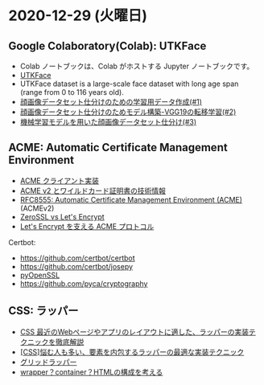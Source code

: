 # 2020-12-29 (火曜日)

## Google Colaboratory(Colab): UTKFace

- Colab ノートブックは、Colab がホストする Jupyter ノートブックです。
- [UTKFace](https://www.kaggle.com/jangedoo/utkface-new)
- UTKFace dataset is a large-scale face dataset with long age span (range from 0 to 116 years old). 
- [顔画像データセット仕分けのための学習用データ作成(#1)](https://qiita.com/dream88sound/items/34ee5221c09dd4eecdff)
- [顔画像データセット仕分けのためモデル構築-VGG19の転移学習(#2)](https://qiita.com/dream88sound/items/12cfe5217ca705334a05)
- [機械学習モデルを用いた顔画像データセット仕分け(#3)](https://qiita.com/dream88sound/items/865fb40744176329d23e)

## ACME:  Automatic Certificate Management Environment

- [ACME クライアント実装](https://letsencrypt.org/ja/docs/client-options/)
- [ACME v2 とワイルドカード証明書の技術情報](https://free-ssl.jp/docs/acme-v2-wildcards.html)
- [RFC8555: Automatic Certificate Management Environment (ACME)](https://tools.ietf.org/html/rfc8555) (ACMEv2)
- [ZeroSSL vs Let's Encrypt](https://zerossl.com/letsencrypt-alternative/)
- [Let's Encrypt を支える ACME プロトコル](http://jxck.hatenablog.com/entry/letsencrypt-acme)

Certbot:

- https://github.com/certbot/certbot
- https://github.com/certbot/josepy
- [pyOpenSSL](https://www.pyopenssl.org/en/stable/)
- https://github.com/pyca/cryptography


## CSS: ラッパー

- [CSS 最近のWebページやアプリのレイアウトに適した、ラッパーの実装テクニックを徹底解説](https://coliss.com/articles/build-websites/operation/css/styling-layout-wrappers-in-css.html)
- [[CSS]悩む人も多い、要素を内包するラッパーの最適な実装テクニック](https://coliss.com/articles/build-websites/operation/css/best-way-to-implement-wrapper.html)
- [グリッドラッパー](https://developer.mozilla.org/ja/docs/Web/CSS/Layout_cookbook/Grid_wrapper)
- [wrapper？container？HTMLの構成を考える](https://jyu2log.com/program-learn-6/)
